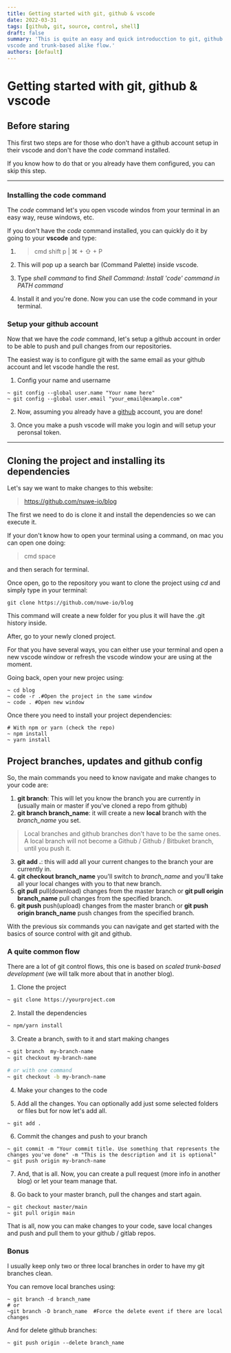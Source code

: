 ```yaml
---
title: Getting started with git, github & vscode
date: 2022-03-31
tags: [github, git, source, control, shell]
draft: false
summary: 'This is quite an easy and quick introducction to git, github and source control using
vscode and trunk-based alike flow.'
authors: [default]
---
```


# Getting started with git, github & vscode

## Before staring

This first two steps are for those who don't have a github account setup in their vscode and don't have the _code_ command installed.

If you know how to do that or you already have them configured, you can skip this step.

---

### Installing the **code** command

The _code_ command let's you open vscode windos from your terminal in an easy way, reuse windows, etc.

If you don't have the _code_ command installed, you can quickly do it by going to your **vscode** and type:

1. > cmd shift p | ⌘ + ⇧ + P

2. This will pop up a search bar (Command Palette) inside vscode.
3. Type _shell command_ to find _Shell Command: Install 'code' command in PATH command_
4. Install it and you're done. Now you can use the code command in your terminal.

### Setup your github account

Now that we have the _code_ command, let's setup a github account in order to be able to push and pull changes from our repositories.

The easiest way is to configure git with the same email as your github account and let vscode handle the rest.

1. Config your name and username

```shell
~ git config --global user.name "Your name here"
~ git config --global user.email "your_email@example.com"
```

2. Now, assuming you already have a [github](https://github.com) account, you are done!

3. Once you make a push vscode will make you login and will setup your peronsal token.

---

## Cloning the project and installing its dependencies

Let's say we want to make changes to this website:

> https://github.com/nuwe-io/blog

The first we need to do is clone it and install the dependencies so we can execute it.

If your don't know how to open your terminal using a command, on mac you can open one doing:

> cmd space

and then serach for terminal.

Once open, go to the repository you want to clone the project using _cd_ and simply type in your terminal:

```shell
git clone https://github.com/nuwe-io/blog
```

This command will create a new folder for you plus it will have the .git history inside.

After, go to your newly cloned project.

For that you have several ways, you can either use your terminal and open a new vscode window or
refresh the vscode window your are using at the moment.

Going back, open your new projec using:

```shell
~ cd blog
~ code -r .#Open the project in the same window
~ code . #Open new window
```

Once there you need to install your project dependencies:

```shell
# With npm or yarn (check the repo)
~ npm install
~ yarn install
```

## Project branches, updates and github config

So, the main commands you need to know navigate and make changes to your code are:

1. **git branch**: This will let you know the branch you are currently in (usually main or master if you've cloned a repo from github)
2. **git branch branch_name**: it will create a new **local** branch with the _branch_name_ you set.

> Local branches and github branches don't have to be the same ones. A local branch will not become a Github / Github / Bitbuket branch, until you push it.

3. **git add .**: this will add all your current changes to the branch your are currently in.
4. **git checkout branch_name** you'll switch to _branch_name_ and you'll take all your local changes with you to that new branch.
5. **git pull** pull(download) changes from the master branch or **git pull origin branch_name** pull changes from the specified branch.
6. **git push** push(upload) changes from the master branch or **git push origin branch_name** push changes from the specified branch.

With the previous six commands you can navigate and get started with the basics of source control with git and github.

### A quite common flow

There are a lot of git control flows, this one is based on _scaled trunk-based development_ (we will talk more about that in another blog).

1. Clone the project

```sh
~ git clone https://yourproject.com
```

2. Install the dependencies

```sh
~ npm/yarn install
```

3. Create a branch, swith to it and start making changes

```sh
~ git branch  my-branch-name
~ git checkout my-branch-name

# or with one command
~ git checkout -b my-branch-name
```

4. Make your changes to the code

5. Add all the changes. You can optionally add just some selected folders or files but for now let's add all.

```shell
~ git add .
```

6. Commit the changes and push to your branch

```shell
~ git commit -m "Your commit title. Use something that represents the changes you've done" -m "This is the description and it is optional"
~ git push origin my-branch-name
```

7. And, that is all. Now, you can create a pull request (more info in another blog) or let your team manage that.

8. Go back to your master branch, pull the changes and start again.

```shell
~ git checkout master/main
~ git pull origin main
```

That is all, now you can make changes to your code, save local changes and push and pull them to your github / gitlab repos.

### Bonus

I usually keep only two or three local branches in order to have my git branches clean.

You can remove local branches using:

```shell
~ git branch -d branch_name
# or
~git branch -D branch_name  #Force the delete event if there are local changes
```

And for delete github branches:

```shell
~ git push origin --delete branch_name
```
